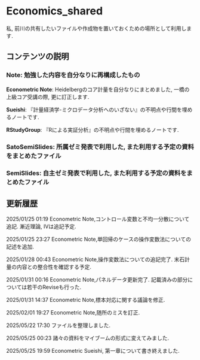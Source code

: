 # **Economics_shared**

私, 前川の共有したいファイルや作成物を置いておくための場所として利用します.

## **コンテンツの説明**


### **Note**: 勉強した内容を自分なりに再構成したもの

**Econometric Note**: Heidelbergのコア計量を自分なりにまとめました, 一橋の上級コア受講の際, 更に訂正します.

**Sueishi**: 『計量経済学-ミクロデータ分析へのいざない』の不明点や行間を埋めるノートです.

**RStudyGroup**: 『Rによる実証分析』の不明点や行間を埋めるノートです.

### **SatoSemiSlides**: 所属ゼミ発表で利用した, また利用する予定の資料をまとめたファイル

### **SemiSlides**: 自主ゼミ発表で利用した, また利用する予定の資料をまとめたファイル


## **更新履歴**

2025/01/25 01:19 Econometric Note,コントロール変数と不均一分散について追記. 漸近理論, IVは追記予定.

2025/01/25 23:27 Econometric Note,単回帰のケースの操作変数法についての記述を追加.

2025/01/28 00:43 Econometric Note,操作変数法についての追記完了. 末石計量の内容との整合性を確認する予定.

2025/01/31 00:16 Econometric Note,パネルデータ更新完了. 記載済みの部分については若干のReviseも行った.

2025/01/31 14:37 Econometric Note,標本対応に関する議論を修正.

2025/02/01 19:27 Econometric Note,随所のミスを訂正.

2025/05/22 17:30 ファイルを整理しました.

2025/05/25 00:23 諸々の資料をマイブームの形式に変えてみました.

2025/05/25 19:59 Econometric Sueishi, 第一章について書き終えました.
